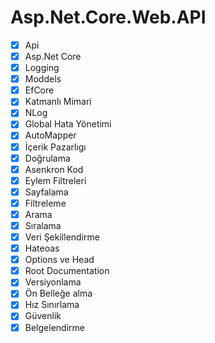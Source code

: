 # Asp.Net.Core.Web.API

- [x] Api
- [x] Asp.Net Core
- [x] Logging
- [x] Moddels
- [x] EfCore
- [x] Katmanlı Mimari
- [x] NLog
- [x] Global Hata Yönetimi
- [x] AutoMapper
- [x] İçerik Pazarlıgı
- [x] Doğrulama
- [x] Asenkron Kod
- [x] Eylem Filtreleri
- [x] Sayfalama
- [x] Filtreleme
- [x] Arama
- [x] Sıralama
- [x] Veri Şekillendirme
- [x] Hateoas
- [x] Options ve Head
- [x] Root Documentation
- [x] Versiyonlama
- [x] Ön Belleğe alma
- [x] Hız Sınırlama
- [x] Güvenlik
- [x] Belgelendirme
